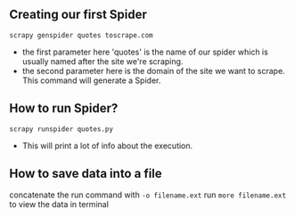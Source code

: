## Creating our first Spider
`scrapy genspider quotes toscrape.com`
- the first parameter here 'quotes' is the name of our spider which is usually named after the site we're scraping.
- the second parameter here is the domain of the site we want to scrape.
This command will generate a Spider. 

## How to run Spider?
`scrapy runspider quotes.py`
- This will print a lot of info about the execution. 

## How to save data into a file
concatenate the run command with `-o filename.ext`
run `more filename.ext` to view the data in terminal